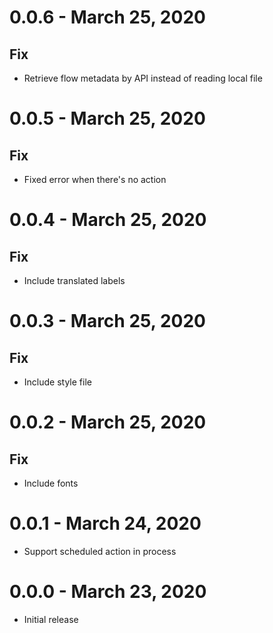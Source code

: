 # 0.0.6 - March 25, 2020
## Fix
* Retrieve flow metadata by API instead of reading local file

# 0.0.5 - March 25, 2020
## Fix
* Fixed error when there's no action

# 0.0.4 - March 25, 2020
## Fix
* Include translated labels

# 0.0.3 - March 25, 2020
## Fix
* Include style file

# 0.0.2 - March 25, 2020
## Fix
* Include fonts

# 0.0.1 - March 24, 2020
* Support scheduled action in process

# 0.0.0 - March 23, 2020
* Initial release